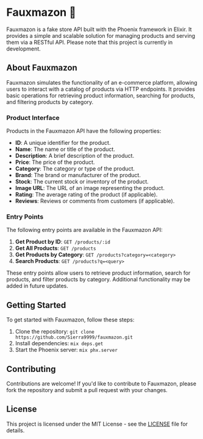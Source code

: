 # Fauxmazon 🛒

Fauxmazon is a fake store API built with the Phoenix framework in Elixir. It provides a simple and scalable solution for managing products and serving them via a RESTful API. Please note that this project is currently in development.

## About Fauxmazon

Fauxmazon simulates the functionality of an e-commerce platform, allowing users to interact with a catalog of products via HTTP endpoints. It provides basic operations for retrieving product information, searching for products, and filtering products by category.

### Product Interface

Products in the Fauxmazon API have the following properties:

- **ID**: A unique identifier for the product.
- **Name**: The name or title of the product.
- **Description**: A brief description of the product.
- **Price**: The price of the product.
- **Category**: The category or type of the product.
- **Brand**: The brand or manufacturer of the product.
- **Stock**: The current stock or inventory of the product.
- **Image URL**: The URL of an image representing the product.
- **Rating**: The average rating of the product (if applicable).
- **Reviews**: Reviews or comments from customers (if applicable).

### Entry Points

The following entry points are available in the Fauxmazon API:

1. **Get Product by ID**: `GET /products/:id`
2. **Get All Products**: `GET /products`
3. **Get Products by Category**: `GET /products?category=<category>`
4. **Search Products**: `GET /products?q=<query>`

These entry points allow users to retrieve product information, search for products, and filter products by category. Additional functionality may be added in future updates.

## Getting Started

To get started with Fauxmazon, follow these steps:

1. Clone the repository: `git clone https://github.com/Sierra9999/fauxmazon.git`
2. Install dependencies: `mix deps.get`
3. Start the Phoenix server: `mix phx.server`

## Contributing

Contributions are welcome! If you'd like to contribute to Fauxmazon, please fork the repository and submit a pull request with your changes.

## License

This project is licensed under the MIT License - see the [LICENSE](LICENSE) file for details.

